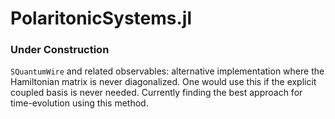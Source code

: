 # PolaritonicSystems.jl


### Under Construction

`SQuantumWire` and related observables: alternative implementation where the Hamiltonian matrix is never diagonalized. One would use this if the explicit coupled basis is never needed. Currently finding the best approach for time-evolution using this method.